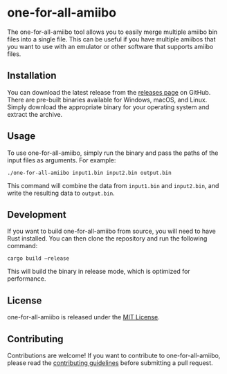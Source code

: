 # one-for-all-amiibo

The one-for-all-amiibo tool allows you to easily merge multiple amiibo bin files into a single file. This can be useful if you have multiple amiibos that you want to use with an emulator or other software that supports amiibo files.

## Installation

You can download the latest release from the [releases page](https://github.com/7a6163/one-for-all-amiibo/releases) on GitHub. There are pre-built binaries available for Windows, macOS, and Linux. Simply download the appropriate binary for your operating system and extract the archive.

## Usage

To use one-for-all-amiibo, simply run the binary and pass the paths of the input files as arguments. For example:


`./one-for-all-amiibo input1.bin input2.bin output.bin`


This command will combine the data from `input1.bin` and `input2.bin`, and write the resulting data to `output.bin`.


## Development

If you want to build one-for-all-amiibo from source, you will need to have Rust installed. You can then clone the repository and run the following command:


`cargo build –release`


This will build the binary in release mode, which is optimized for performance.

## License

one-for-all-amiibo is released under the [MIT License](https://github.com/7a6163/one-for-all-amiibo/blob/main/LICENSE).

## Contributing

Contributions are welcome! If you want to contribute to one-for-all-amiibo, please read the [contributing guidelines](https://github.com/7a6163/one-for-all-amiibo/blob/main/CONTRIBUTING.md) before submitting a pull request.

